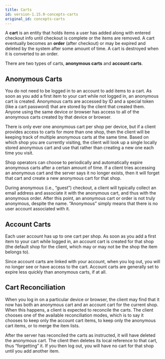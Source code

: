 ```yaml
---
title: Carts
id: version-1.15.0-concepts-carts
original_id: concepts-carts
---
```


A **cart** is an entity that holds items a user has added along with entered checkout info until checkout is complete or the items are removed. A cart eventually becomes an **order** (after checkout) or may be expired and deleted by the system after some amount of time. A cart is destroyed when it is converted to an order.

There are two types of carts, **anonymous carts** and **account carts**.

## Anonymous Carts

You do not need to be logged in to an account to add items to a cart. As soon as you add a first item to your cart while not logged in, an anonymous cart is created. Anonymous carts are accessed by ID and a special token (like a cart password) that are stored by the client that created them. Anyone using the same device or browser has access to all of the anonymous carts created by that device or browser.

There is only ever one anonymous cart per shop per device, but if a client provides access to carts for more than one shop, then the client will be keeping track of multiple anonymous carts at the same time. Based on which shop you are currently visiting, the client will look up a single locally stored anonymous cart and use that rather than creating a new one each time you visit.

Shop operators can choose to periodically and automatically expire anonymous carts after a certain amount of time. If a client tries accessing an anonymous cart and the server says it no longer exists, then it will forget that cart and create a new anonymous cart for that shop.

During anonymous (i.e., “guest”) checkout, a client will typically collect an email address and associate it with the anonymous cart, and thus with the anonymous order. After this point, an anonymous cart or order is not truly anonymous, despite the name. “Anonymous” simply means that there is no user account associated with it.

## Account Carts

Each user account has up to one cart per shop. As soon as you add a first item to your cart while logged in, an account cart is created for that shop (the default shop for the client, which may or may not be the shop the item belongs to).

Since account carts are linked with your account, when you log out, you will no longer see or have access to the cart. Account carts are generally set to expire less quickly than anonymous carts, if at all.

## Cart Reconciliation

When you log in on a particular device or browser, the client may find that it now has both an anonymous cart and an account cart for the current shop. When this happens, a client is expected to reconcile the carts. The client chooses one of the available reconciliation modes, which is to say it chooses to keep only the account cart items, to keep only the anonymous cart items, or to merge the item lists.

After the server has reconciled the carts as instructed, it will have deleted the anonymous cart. The client then deletes its local reference to that cart, thus “forgetting” it. If you then log out, you will have no cart for that shop until you add another item.
